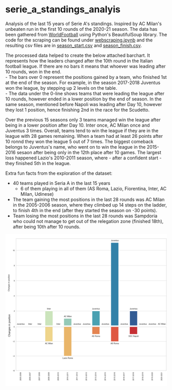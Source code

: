 # serie_a_standings_analyis
Analysis of the last 15 years of Serie A's standings. Inspired by AC Milan's unbeaten run in the first 10 rounds of the 2020-21 season.
The data has been gathered from [WorldFootball](https://www.worldfootball.net/) using Python's BeautifulSoup library. The code for the scraping can be found under [webscraping.ipynb](https://github.com/ttothuk-proj/serie_a_standings_analyis/blob/main/webscraping.ipynb) and the resulting csv files are in [season_start.csv](https://github.com/ttothuk-proj/serie_a_standings_analyis/blob/main/season_start.csv) and [season_finish.csv](https://github.com/ttothuk-proj/serie_a_standings_analyis/blob/main/season_finish.csv).

The processed data helped to create the below attached barchart. It represents how the leaders changed after the 10th round in the Italian football league. If there are no bars it means that whoever was leading after 10 rounds, won in the end. <br/> - The bars over 0 represent the positions gained by a team, who finished 1st at the end of the season. For example, in the season 2017-2018 Juventus won the league, by stepping up 2 levels on the table. <br/> - The data under the 0-line shows teams that were leading the league after 10 rounds, however ended in a lower position by the end of season. In the same season, mentioned before Napoli was leading after Day 10, however they lost 1 position, hence finishing 2nd in the race for the Scudetto.

Over the previous 15 seasons only 3 teams managed win the league after being in a lower position after Day 10. Inter once, AC Milan once and Juventus 3 times. Overall, teams tend to win the league if they are in the league with 28 games remaining. When a team had at least 26 points after 10 ronnd they won the league 5 out of 7 times. The biggest comeback belongs to Juventus's name, who went on to win the league in the 2015-2016 sesaon after being only in the 12th place after 10 games. The largest loss happened Lazio's 2010-2011 season, where - after a confident start - they finished 5th in the league.

Extra fun facts from the exploration of the dataset: 
- 40 teams played in Seria A in the last 15 years
  - 6 of them playing in all of them (AS Roma, Lazio, Fiorentina, Inter, AC Milan, Udinese)
- The team gaining the most positions in the last 28 rounds was AC Milan in the 2005-2006 season, where they climbed up 14 steps on the ladder, to finish 4th in the end (after they started the season on -30 points).
- Team losing the most positions in the last 28 rounds was Sampdoria who could not manage to get out of the relegation zone (finished 18th), after being 10th after 10 rounds.


![](/img/combined_half_titles.jpg)
